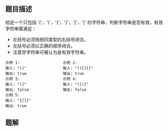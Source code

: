 ## 题目描述

给定一个只包括 '('，')'，'{'，'}'，'['，']' 的字符串，判断字符串是否有效。有效字符串需满足：

- 左括号必须用相同类型的右括号闭合。
- 左括号必须以正确的顺序闭合。
- 注意空字符串可被认为是有效字符串。

```
示例 1:					示例 2:
输入: "()"				输入: "()[]{}"
输出: true				输出: true
示例 3:					示例 4:
输入: "(]"				输入: "([)]"
输出: false				输出: false
示例 5:
输入: "{[]}"
输出: true
```

## 题解

